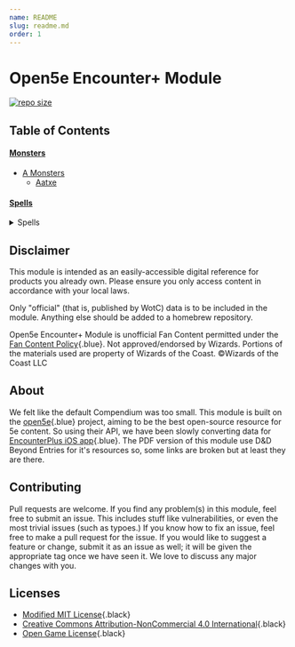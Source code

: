 ```yaml
---
name: README
slug: readme.md
order: 1
---
```


# Open5e Encounter+ Module

[![repo size](https://img.shields.io/github/repo-size/Dungeons-and-Pi/Open5e-EncounterModule?style=plastic)](https://github.com/Dungeons-and-Pi/Open5e-EncounterModule)

## Table of Contents

#### [Monsters](/page/readme-monsters.md)
* [A Monsters](/page/A/readme.md)
    * [Aatxe](/page/A/Aatxe.md)

#### [Spells](/page/readme-spells.md)
<details>
<summary>Spells</summary>

* [A Spells](/page/spells-a.md)
    * [Acid Arrow](/spell/acid-arrow)
    * [Acid Splash](/spell/acid-splash)
    * [Aid](/spell/aid)
    * [Alarm](/spell/alarm)
    * [Alter Self](/spell/alter-self/)
    * [Animal Friendship](/spell/animal-friendship)
    * [Animal Messenger](/spell/animal-messenger)
    * [Animal Shapes](/spell/animal-shapes)
    * [Animate Dead](/spell/animate-dead)
    * [Animate Objects](/spell/animate-objects)
    * [Antilife Shell](/spell/antilife-shell)
    * [Antimagic Field](/spell/antimagic-field)
    * [Anipathy/Sympathy](/spell/antipathysympathy)
    * [Arcane Eye](/spell/arcane-eye)
    * [Arcane Hand](/spell/arcane-hand)
    * [Arcane Lock](/spell/arcane-lock)
    * [Arcane Sword](/spell/arcane-sword)
    * [Arcanist's Magic Aura](/spell/arcanists-magic-aura)
    * [Astral Projection](/spell/astral-projection)
    * [Augury](/spell/augury)
    * [Awaken](/spell/awaken)
* [B Spells](/page/spells-b.md)
    * [Bane](/spell/bane)
    * [Banishment](/spell/banishment)
    * [Barkskin](/spell/barkskin)
    * [Beacon of Hope](/spell/beacon-of-hope)
    * [Bestow Curse](/spell/bestow-curse)
    * [Black Tentacles](/spell/black-tentacles)
    * [Blade Barrier](/spell/blade-barrier)
    * [Bless](/spell/bless)
    * [Blight](/spell/blight)
    * [Blindness/Deafness](/spell/blindnessdeafness)
    * [Blink](/spell/blink)
    * [Blur](/spell/blur)
    * [Branding Smite](/spell/branding-smite)
    * [Burning Hands](/spell/burning-hands)
* [C Spells](/page/spells-c.md)
    * [Call Lightning](/spell/call-lightning)
    * [Calm Emotions](/spell/calm-emotions)
    * [Chain Lightning](/spell/chain-lightning)
    * [Charm Person](/spell/charm-person)
    * [Chill Touch](/spell/chill-touch)
    * [Circle of Death](/spell/circle-of-death)
    * [Clairvoyance](/spell/clairvoyance)
    * [Clone](/spell/clone)
    * [Cloudkill](/spell/cloudkill)
    * [Color Spray](/spell/color-spray)
    * [Command](/spell/command)
    * [Commune](/spell/commune)
    * [Commune with Nature](/spell/commune-with-nature)
    * [Comprehend Languages](/spell/comprehend-languages)
    * [Compulsion](/spell/compulsion)
    * [Cone of Cold](/spell/cone-of-cold)
    * [Confusion](/spell/confusion)
    * [Conjure Animals](/spell/conjure-animals)
    * [Conjure Celestial](/spell/conjure-celestial)
    * [Conjure Elemental](/spell/conjure-elemental)
    * [Conjure Fey](/spell/conjure-fey)
    * [Conjure Minor Elementals](/spell/conjure-minor-elementals)
    * [Conjure Woodland Beings](/spell/conjure-woodland-beings)
    * [Contact Other Plane](/spell/contact-other-plane)
    * [Contagion](/spell/contagion)
    * [Contingency](/spell/contingency)
    * [Continual Flame](/spell/continual-flame)
    * [Control Water](/spell/control-water)
    * [Control Weather](/spell/control-weather)
    * [Counterspell](/spell/counterspell)
    * [Create Food and Water](/spell/create-food-and-water)
    * [Create Undead](/spell/create-undead)
    * [Create or Destroy Water](/spell/create-or-destroy-water)
    * [Creation](/spell/creation)
    * [Cure Wounds](/spell/cure-wounds)
* [D Spells](/page/spells-d.md)
    * [Dancing Lights](/spell/dancing-lights)
    * [Darkness](/spell/darkness)
    * [Darkvision](/spell/darkvision)
    * [Daylight](/spell/daylight)
    * [Death Ward](/spell/death-ward)
    * [Delayed Blast Fireball](/spell/delayed-blast-fireball)
    * [Demiplane](/spell/demiplane)
    * [Detect Evil and Good](/spell/detect-evil-and-good)
    * [Detect Magic](/spell/detect-magic)
    * [Detect Poison and Disease](/spell/detect-poison-and-disease)
    * [Detect Thoughts](/spell/detect-thoughts)
    * [Dimension Door](/spell/dimension-door)
    * [Disguise Self](/spell/disguise-self)
    * [Disintegrate](/spell/disintegrate)
    * [Dispel Evil and Good](/spell/dispel-evil-and-good)
    * [Dispel Magic](/spell/dispel-magic)
    * [Divination](/spell/divination)
    * [Divine Favor](/spell/divine-favor)
    * [Divine Word](/spell/divine-word)
    * [Dominate Beast](/spell/dominate-beast)
    * [Dominate Monster](/spell/dominate-monster)
    * [Dominate Person](/spell/dominate-person)
    * [Dream](/spell/dream)
    * [Druidcraft](/spell/druidcraft)

</details>

## Disclaimer

This module is intended as an easily-accessible digital reference for products you already own. Please ensure you only access content in accordance with your local laws.

Only "official" (that is, published by WotC) data is to be included in the module. Anything else should be added to a homebrew repository.

Open5e Encounter+ Module is unofficial Fan Content permitted under the [Fan Content Policy](https://company.wizards.com/en/legal/fancontentpolicy){.blue}. Not approved/endorsed by Wizards. Portions of the materials used are property of Wizards of the Coast. ©Wizards of the Coast LLC

## About

We felt like the  default Compendium was too small. This module is built on the [open5e](https://open5e.com){.blue} project, aiming to be the best open-source resource for 5e content. So using their API, we have been slowly converting data for [EncounterPlus iOS app](https://encounter.plus/){.blue}. The PDF version of this module use D&D Beyond Entries for it's resources so, some links are broken but at least they are there.

## Contributing

Pull requests are welcome. If you find any problem(s) in this module, feel free to submit an issue. This includes stuff like vulnerabilities, or even the most trivial issues (such as typoes.) If you know how to fix an issue, feel free to make a pull request for the issue. If you would like to suggest a feature or change, submit it as an issue as well; it will be given the appropriate tag once we have seen it. We love to discuss any major changes with you.

## Licenses
* [Modified MIT License](license.md#modified-mit-license){.black}
* [Creative Commons Attribution-NonCommercial 4.0 International](license.md#creative-commons-attribution-noncommercial-40-international){.black}
* [Open Game License](license.md#open-game-license){.black}
